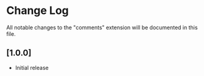 # Change Log

All notable changes to the "comments" extension will be documented in this file.

## [1.0.0]

* Initial release